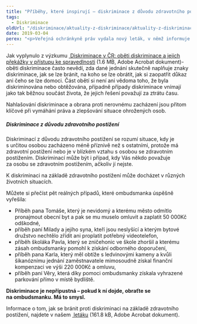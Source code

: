 ```yaml
---
title: "Příběhy, které inspirují – diskriminace z důvodu zdravotního postižení"
tags:
  - Diskriminace
oldUrl: "/diskriminace/aktuality-z-diskriminace/aktuality-z-diskriminace-2019/pribehy-ktere-inspiruji-diskriminace-z-duvodu-zdravotniho-postizeni/"
date: 2019-03-04
perex: "<p>Veřejná ochránkyně práv vydala nový leták, v němž informuje o pěti případech diskriminace na základě zdravotního postižení, které v uplynulých letech řešila a v nichž se podařilo zajistit nápravu.</p>"
---
```


<!-- imported from the old website -->

<p>Jak vyplynulo z výzkumu <a title="Otevření do nového okna" href="https://www.ochrance.cz/fileadmin/user_upload/ESO/CZ_Diskriminace_v_CR_vyzkum_01.pdf" target="_blank"><img alt="" src="https://www.ochrance.cz/typo3/ext/od_linkdesc/icons/pdf.gif" class="od_linkdesc_icon" /> Diskriminace v ČR: oběti diskriminace a jejich překážky v přístupu ke spravedlnosti</a> (1.6 MB, Adobe Acrobat dokument)- oběti diskriminace často nevědí, zda dané jednání skutečně naplňuje znaky diskriminace, jak se lze bránit, na koho se lze obrátit, jak si zaopatřit důkaz ani čeho se lze domoci. Část obětí si není ani vědoma toho, že byla diskriminována nebo obtěžována, případně případy diskriminace vnímají jako tak běžnou součást života, že jejich řešení považují za ztrátu času.</p> <p>Nahlašování diskriminace a obrana proti nerovnému zacházení jsou přitom klíčové při vymáhání práva a zlepšování situace ohrožených osob.</p> <h5>Diskriminace z důvodu zdravotního postižení</h5> <p>Diskriminací z důvodu zdravotního postižení se rozumí situace, kdy je s určitou osobou zacházeno méně příznivě než s ostatními, protože má zdravotní postižení nebo je v blízkém vztahu s osobou se zdravotním postižením. Diskriminací může být i případ, kdy Vás někdo považuje za osobu se zdravotním postižením, ačkoliv jí nejste.</p> <p>K diskriminaci na základě zdravotního postižení může docházet v různých životních situacích. </p> <p>Můžete si přečíst pět reálných případů, které ombudsmanka úspěšně vyřešila:</p><ul><li>Příběh pana Tomáše, který je nevidomý a kterému město odmítlo pronajmout obecní byt a pak se mu muselo omluvit a zaplatit 50 000Kč odškodné,</li><li>příběh paní Milady a jejího syna, kteří jsou neslyšící a kterým bytové družstvo nechtělo zřídit ani proplatit potřebný videotelefon,</li><li>příběh školáka Pavla, který se zničehonic ve škole zhoršil a kterému zásah ombudsmanky pomohl k získání odborného doporučení,</li><li>příběh pana Karla, který měl obtíže s ledvinovými kameny a kvůli šikanóznímu jednání zaměstnavatele mimosoudně získal finanční kompenzaci ve výši 220 000Kč a omluvu, </li><li>příběh paní Věry, která díky pomoci ombudsmanky získala vyhrazené parkování přímo v místě bydliště.</li></ul> <p><b>Diskriminace je nepřípustná – pokud k ní dojde, obraťte se na ombudsmanku. Má to smysl.</b></p><p>Informace o tom, jak se bránit proti diskriminaci na základě zdravotního postižení, najdete v našem <a title="Otevření do nového okna" href="https://www.ochrance.cz/fileadmin/user_upload/Letaky/Diskriminace-zdravotni-postizeni.pdf" target="_blank"><img alt="" src="https://www.ochrance.cz/typo3/ext/od_linkdesc/icons/pdf.gif" class="od_linkdesc_icon" /> letáku</a> (161.8 kB, Adobe Acrobat dokument).</p>
